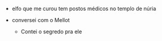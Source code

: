 

- elfo que me curou tem postos médicos no templo de núria

- conversei com o Mellot
  - Contei o segredo pra ele

